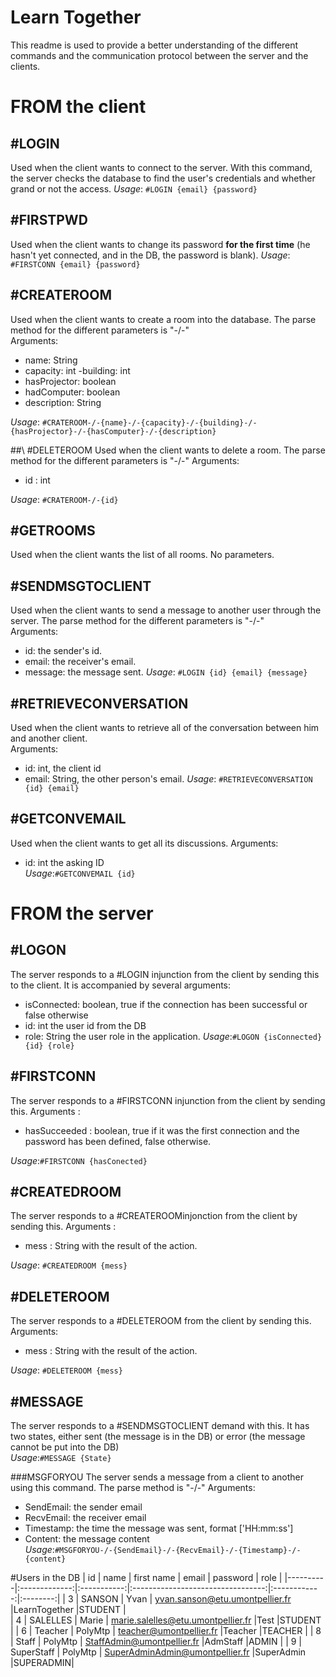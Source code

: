 # Learn Together

This readme is used to provide a better understanding of the different commands and the communication protocol between the server and the clients.


# FROM the client

## \#LOGIN
Used when the client wants to connect to the server. With this command, the server checks the database to find the user's credentials and whether grand or not the access.
*Usage*: `#LOGIN {email} {password}`

## \#FIRSTPWD
Used when the client wants to change its password **for the first time** (he hasn't yet connected, and in the DB, the password is blank).
*Usage*: `#FIRSTCONN {email} {password}`

## \#CREATEROOM
Used when the client wants to create a room into the database. The parse method for the different parameters is "-/-"  
Arguments:
- name: String
- capacity: int
-building: int
- hasProjector: boolean
- hadComputer: boolean
- description: String

*Usage*: `#CRATEROOM-/-{name}-/-{capacity}-/-{building}-/-{hasProjector}-/-{hasComputer}-/-{description}`

##\ #DELETEROOM
Used when the client wants to delete a room. The parse method for the different parameters is "-/-"
Arguments:
- id : int

*Usage*: `#CRATEROOM-/-{id}`

## \#GETROOMS
Used when the client wants the list of all rooms.
No parameters.

## \#SENDMSGTOCLIENT
Used when the client wants to send a message to another user through the server. The parse method for the different parameters is "-/-"  
Arguments:
- id: the sender's id.
- email: the receiver's email. 
- message: the message sent.
 *Usage*: `#LOGIN {id} {email} {message}`
 
 ## \#RETRIEVECONVERSATION
 Used when the client wants to retrieve all of the conversation between him and another client.  
 Arguments:
 - id: int, the client id
 - email: String, the other person's email.
 *Usage*: `#RETRIEVECONVERSATION {id} {email}`
 
 ## \#GETCONVEMAIL
 Used when the client wants to get all its discussions.
 Arguments:
 - id: int the asking ID  
 *Usage*:`#GETCONVEMAIL {id}`
 


# FROM the server


## \#LOGON 

The server responds to a #LOGIN injunction from the client by sending this to the client. It is accompanied by several arguments:

 - isConnected: boolean, true if the connection has been successful or false otherwise
 - id: int the user id from the DB
 - role: String the user role in the application.
*Usage*:`#LOGON {isConnected} {id} {role}`

## \#FIRSTCONN
The server responds to a #FIRSTCONN injunction from the client by sending this.
Arguments :
- hasSucceeded : boolean, true if it was the first connection and the password has been defined, false otherwise.

*Usage*:`#FIRSTCONN {hasConected}`

## \#CREATEDROOM
The server responds to a #CREATEROOMinjonction from the client by sending this.
Arguments :
- mess : String with the result of the action.

*Usage*: `#CREATEDROOM {mess}`

 ## \#DELETEROOM
 The server responds to a #DELETEROOM from the client by sending this.
 Arguments:
 - mess : String with the result of the action.

 *Usage*:  `#DELETEROOM {mess}`

## \#MESSAGE
The server responds to a #SENDMSGTOCLIENT demand with this. It has two states, either sent (the message is in the DB) or error (the message cannot be put into the DB)  
*Usage*:`#MESSAGE {State}`

##\#MSGFORYOU
The server sends a message from a client to another using this command. The parse method is "-/-"
Arguments:
- SendEmail: the sender email
- RecvEmail: the receiver email
- Timestamp: the time the message was sent, format ['HH:mm:ss']
- Content: the message content  
*Usage*:`#MSGFORYOU-/-{SendEmail}-/-{RecvEmail}-/-{Timestamp}-/-{content}`

#Users in the DB
| id       |      name     |  first name |           email                   |   password   | role     |
|----------|:-------------:|:-----------:|:---------------------------------:|:------------:|:--------:|
| 3        |  SANSON       | Yvan       | yvan.sanson@etu.umontpellier.fr    |LearnTogether |STUDENT   |      
| 4        |    SALELLES   |   Marie    | marie.salelles@etu.umontpellier.fr |Test          |STUDENT   |
| 6        | Teacher       |    PolyMtp | teacher@umontpellier.fr            |Teacher       |TEACHER   |
| 8        | Staff         | PolyMtp    | StaffAdmin@umontpellier.fr         |AdmStaff      |ADMIN     |
| 9        | SuperStaff    | PolyMtp    | SuperAdminAdmin@umontpellier.fr    |SuperAdmin    |SUPERADMIN|
    